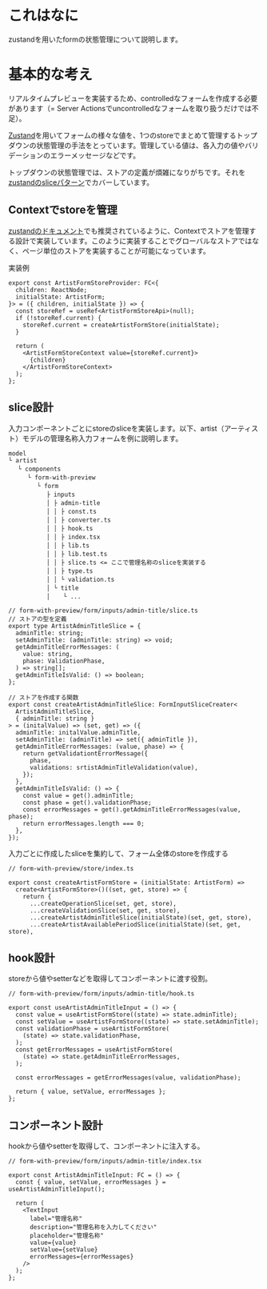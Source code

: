 # これはなに
zustandを用いたformの状態管理について説明します。

# 基本的な考え
リアルタイムプレビューを実装するため、controlledなフォームを作成する必要があります（= Server Actionsでuncontrolledなフォームを取り扱うだけでは不足）。

[Zustand](https://zustand-demo.pmnd.rs/)を用いてフォームの様々な値を、1つのstoreでまとめて管理するトップダウンの状態管理の手法をとっています。管理している値は、各入力の値やバリデーションのエラーメッセージなどです。

トップダウンの状態管理では、ストアの定義が煩雑になりがちです。それを[zustandのsliceパターン](https://zustand.docs.pmnd.rs/guides/slices-pattern)でカバーしています。

## Contextでstoreを管理
[zustandのドキュメント](https://zustand.docs.pmnd.rs/guides/nextjs#creating-a-store-per-request)でも推奨されているように、Contextでストアを管理する設計で実装しています。このように実装することでグローバルなストアではなく、ページ単位のストアを実装することが可能になっています。

実装例

```tsx
export const ArtistFormStoreProvider: FC<{
  children: ReactNode;
  initialState: ArtistForm;
}> = ({ children, initialState }) => {
  const storeRef = useRef<ArtistFormStoreApi>(null);
  if (!storeRef.current) {
    storeRef.current = createArtistFormStore(initialState);
  }

  return (
    <ArtistFormStoreContext value={storeRef.current}>
      {children}
    </ArtistFormStoreContext>
  );
};
```

## slice設計

入力コンポーネントごとにstoreのsliceを実装します。以下、artist（アーティスト）モデルの管理名称入力フォームを例に説明します。

```
model
└ artist
　 └ components
　 　 └ form-with-preview
　 　 　 └ form
　 　 　 　 ├ inputs	
　 　 　 　 │ ├ admin-title
　 　 　 　 │ │ ├ const.ts
　 　 　 　 │ │ ├ converter.ts
　 　 　 　 │ │ ├ hook.ts
　 　 　 　 │ │ ├ index.tsx
　 　 　 　 │ │ ├ lib.ts
　 　 　 　 │ │ ├ lib.test.ts
　 　 　 　 │ │ ├ slice.ts <= ここで管理名称のsliceを実装する
　 　 　 　 │ │ ├ type.ts
　 　 　 　 │ │ └ validation.ts
　 　 　 　 │ └ title
　 　 　 　 │ 　 └ ...
```

```tsx
// form-with-preview/form/inputs/admin-title/slice.ts
// ストアの型を定義
export type ArtistAdminTitleSlice = {
  adminTitle: string;
  setAdminTitle: (adminTitle: string) => void;
  getAdminTitleErrorMessages: (
    value: string,
    phase: ValidationPhase,
  ) => string[];
  getAdminTitleIsValid: () => boolean;
};

// ストアを作成する関数
export const createArtistAdminTitleSlice: FormInputSliceCreater<
  ArtistAdminTitleSlice,
  { adminTitle: string }
> = (initalValue) => (set, get) => ({
  adminTitle: initalValue.adminTitle,
  setAdminTitle: (adminTitle) => set({ adminTitle }),
  getAdminTitleErrorMessages: (value, phase) => {
    return getValidationtErrorMessage({
      phase,
      validations: srtistAdminTitleValidation(value),
    });
  },
  getAdminTitleIsValid: () => {
    const value = get().adminTitle;
    const phase = get().validationPhase;
    const errorMessages = get().getAdminTitleErrorMessages(value, phase);
    return errorMessages.length === 0;
  },
});
```
入力ごとに作成したsliceを集約して、フォーム全体のstoreを作成する
```tsx
// form-with-preview/store/index.ts

export const createArtistFormStore = (initialState: ArtistForm) =>
  create<ArtistFormStore>()((set, get, store) => {
    return {
      ...createOperationSlice(set, get, store),
      ...createValidationSlice(set, get, store),
      ...createArtistAdminTitleSlice(initialState)(set, get, store),
      ...createArtistAvailablePeriodSlice(initialState)(set, get, store),
```

## hook設計
storeから値やsetterなどを取得してコンポーネントに渡す役割。
```tsx
// form-with-preview/form/inputs/admin-title/hook.ts

export const useArtistAdminTitleInput = () => {
  const value = useArtistFormStore((state) => state.adminTitle);
  const setValue = useArtistFormStore((state) => state.setAdminTitle);
  const validationPhase = useArtistFormStore(
    (state) => state.validationPhase,
  );
  const getErrorMessages = useArtistFormStore(
    (state) => state.getAdminTitleErrorMessages,
  );

  const errorMessages = getErrorMessages(value, validationPhase);

  return { value, setValue, errorMessages };
};

```

## コンポーネント設計
hookから値やsetterを取得して、コンポーネントに注入する。

```tsx
// form-with-preview/form/inputs/admin-title/index.tsx

export const ArtistAdminTitleInput: FC = () => {
  const { value, setValue, errorMessages } = useArtistAdminTitleInput();

  return (
    <TextInput
      label="管理名称"
      description="管理名称を入力してください"
      placeholder="管理名称"
      value={value}
      setValue={setValue}
      errorMessages={errorMessages}
    />
  );
};
```

